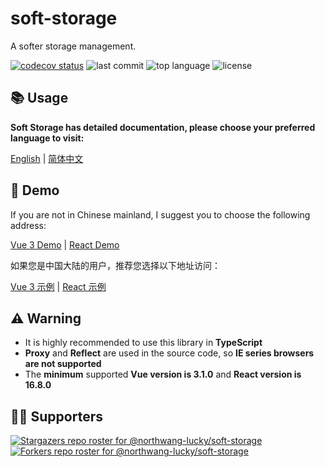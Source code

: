 # soft-storage

A softer storage management.

[![codecov status][codecov]][codecov-url] ![last commit][last-commit] ![top language][top-lang] ![license][license]

## 📚 Usage

**Soft Storage has detailed documentation, please choose your preferred language to visit:**

[English][en-doc-url] | [简体中文][zh-doc-url]

## 🚀 Demo

If you are not in Chinese mainland, I suggest you to choose the following address:

[Vue 3 Demo][vue-demo-url] | [React Demo][react-demo-url]

如果您是中国大陆的用户，推荐您选择以下地址访问：

[Vue 3 示例][vue-demo-url-cn] | [React 示例][react-demo-url-cn]

## ⚠️ Warning

- It is highly recommended to use this library in **TypeScript**
- **Proxy** and **Reflect** are used in the source code, so **IE series browsers are not supported**
- The **minimum** supported **Vue version is 3.1.0** and **React version is 16.8.0**

## 👏🏻 Supporters

[![Stargazers repo roster for @northwang-lucky/soft-storage][stars-users]][stars-users-url]
[![Forkers repo roster for @northwang-lucky/soft-storage][fork-users]][fork-users-url]

[last-commit]: https://img.shields.io/github/last-commit/northwang-lucky/soft-storage
[top-lang]: https://img.shields.io/github/languages/top/northwang-lucky/soft-storage
[codecov]: https://img.shields.io/codecov/c/gh/northwang-lucky/soft-storage
[codecov-url]: https://app.codecov.io/gh/northwang-lucky/soft-storage
[license]: https://img.shields.io/github/license/northwang-lucky/soft-storage
[en-doc-url]: https://soft-storage.vercel.app/
[zh-doc-url]: https://soft-storage.northwang-lucky.com/zh/
[vue-demo-url]: https://soft-storage.vercel.app/vue-demo/
[react-demo-url]: https://soft-storage.vercel.app/react-demo/
[vue-demo-url-cn]: https://soft-storage.northwang-lucky.com/vue-demo/
[react-demo-url-cn]: https://soft-storage.northwang-lucky.com/react-demo/
[stars-users]: https://reporoster.com/stars/northwang-lucky/soft-storage
[stars-users-url]: https://github.com/northwang-lucky/soft-storage/stargazers
[fork-users]: https://reporoster.com/forks/northwang-lucky/soft-storage
[fork-users-url]: https://github.com/northwang-lucky/soft-storage/network/members
